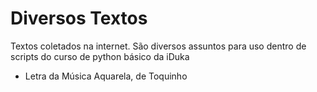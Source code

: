 # Diversos Textos
Textos coletados na internet. São diversos assuntos para uso dentro de scripts do curso de python básico da iDuka

- Letra da Música Aquarela, de Toquinho

